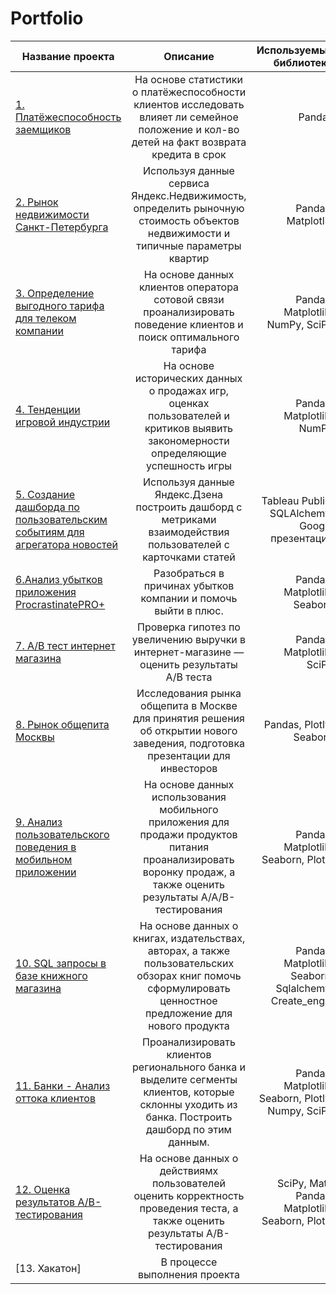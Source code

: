 # Portfolio

| Название проекта       | Описание              | Используемые библиотеки |
| ------------- |:------------------:| -----:|
| [1. Платёжеспособность заемщиков](https://github.com/YaninaShmatko/Portfolio/tree/main/1.Skoring_Bank)    | На основе статистики о платёжеспособности клиентов исследовать влияет ли семейное положение и кол-во детей на факт возврата кредита в срок |   Pandas |
| [2. Рынок недвижимости Санкт-Петербурга](https://github.com/YaninaShmatko/Portfolio/tree/main/2.Ocenka_Nedvoxhimosti_SPB)  | Используя данные сервиса Яндекс.Недвижимость, определить рыночную стоимость объектов недвижимости и типичные параметры квартир         |    Pandas, Matplotlib |
| [3. Определение выгодного тарифа для телеком компании](https://github.com/YaninaShmatko/Portfolio/tree/main/3.statistika)     | На основе данных клиентов оператора сотовой связи проанализировать поведение клиентов и поиск оптимального тарифа |   Pandas, Matplotlib, NumPy, SciPy |
| [4. Тенденции игровой индустрии](https://github.com/YaninaShmatko/Portfolio/tree/main/4.Game_analiz)  | На основе исторических данных о продажах игр, оценках пользователей и критиков выявить закономерности определяющие успешность игры        |    Pandas, Matplotlib, NumPy |
| [5. Создание дашборда по пользовательским событиям для агрегатора новостей](https://github.com/YaninaShmatko/Portfolio/tree/main/5.Tableau_Yandex)     | Используя данные Яндекс.Дзена построить дашборд с метриками взаимодействия пользователей с карточками статей |   Tableau Public, SQLAlchemy, Google презентации |
| [6.Анализ убытков приложения ProcrastinatePRO+](https://github.com/YaninaShmatko/Portfolio/tree/main/6.Marketingovaya_analitika)  | Разобраться в причинах убытков компании и помочь выйти в плюс.         |    Pandas, Matplotlib, Seaborn  |
| [7. A/B тест интернет магазина](https://github.com/YaninaShmatko/Portfolio/tree/main/7.A_B_Test)     | Проверка гипотез по увеличению выручки в интернет-магазине — оценить результаты A/B теста |   Pandas, Matplotlib, SciPy |
| [8. Рынок общепита Москвы](https://github.com/YaninaShmatko/Portfolio/tree/main/8.Obshchepit_%20MSC)  | Исследования рынка общепита в Москве для принятия решения об открытии нового заведения, подготовка презентации для инвесторов         |    Pandas, Plotly, Seaborn |
| [9. Анализ пользовательского поведения в мобильном приложении](https://github.com/YaninaShmatko/Portfolio/tree/main/9._A_A_B_Test)  | На основе данных использования мобильного приложения для продажи продуктов питания проанализировать воронку продаж, а также оценить результаты A/A/B-тестирования          |  Pandas, Matplotlib, Seaborn, Plotly   |
| [10. SQL запросы в базе книжного магазина](https://github.com/YaninaShmatko/Portfolio/tree/main/10.SQL)  | На основе данных о книгах, издательствах, авторах, а также пользовательских обзорах книг помочь сформулировать ценностное предложение для нового продукта          |  Pandas, Matplotlib, Seaborn, Sqlalchemy, Create_engin   |
| [11. Банки - Анализ оттока клиентов](https://github.com/YaninaShmatko/Portfolio/tree/main/11.Metan_Prom_Bank)  | Проанализировать клиентов регионального банка и выделите сегменты клиентов, которые склонны уходить из банка. Построить дашборд по этим данным.          |  Pandas, Matplotlib, Seaborn, Plotly, Numpy, SciPy   |
| [12. Оценка результатов А/B-тестирования](https://github.com/YaninaShmatko/Portfolio/tree/main/12.Ocenka_A_B_Test)  | На основе данных о действиямх пользователей оценить корректность проведения теста, а также оценить результаты A/B-тестирования          |  SciPy, Math Pandas, Matplotlib, Seaborn, Plotly   |
| [13. Хакатон]  | В процессе выполнения проекта          |     |
